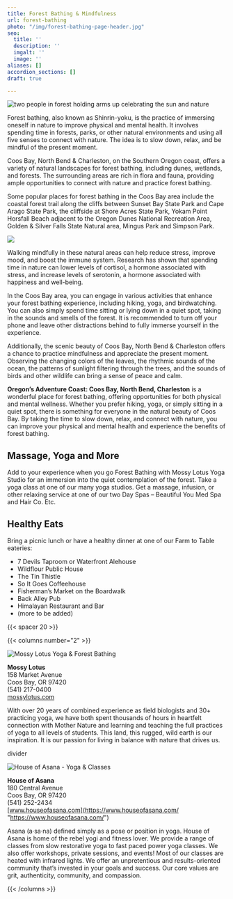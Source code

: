 ```yaml
---
title: Forest Bathing & Mindfulness
url: forest-bathing
photo: "/img/forest-bathing-page-header.jpg"
seo:
  title: ''
  description: ''
  imgalt: ''
  image: ''
aliases: []
accordion_sections: []
draft: true

---
```

![two people in forest holding arms up celebrating the sun and nature](/img/forest-bathing-hero-main-image.jpg)

Forest bathing, also known as Shinrin-yoku, is the practice of immersing oneself in nature to improve physical and mental health. It involves spending time in forests, parks, or other natural environments and using all five senses to connect with nature. The idea is to slow down, relax, and be mindful of the present moment.

Coos Bay, North Bend & Charleston, on the Southern Oregon coast, offers a variety of natural landscapes for forest bathing, including dunes, wetlands, and forests. The surrounding areas are rich in flora and fauna, providing ample opportunities to connect with nature and practice forest bathing.

Some popular places for forest bathing in the Coos Bay area include the coastal forest trail along the cliffs between Sunset Bay State Park and Cape Arago State Park, the cliffside at Shore Acres State Park, Yokam Point Horsfall Beach adjacent to the Oregon Dunes National Recreation Area, Golden & Silver Falls State Natural area, Mingus Park and Simpson Park.

![](/img/forest-bathing-collage-695x322.jpg)

Walking mindfully in these natural areas can help reduce stress, improve mood, and boost the immune system. Research has shown that spending time in nature can lower levels of cortisol, a hormone associated with stress, and increase levels of serotonin, a hormone associated with happiness and well-being.

In the Coos Bay area, you can engage in various activities that enhance your forest bathing experience, including hiking, yoga, and birdwatching. You can also simply spend time sitting or lying down in a quiet spot, taking in the sounds and smells of the forest. It is recommended to turn off your phone and leave other distractions behind to fully immerse yourself in the experience.

Additionally, the scenic beauty of Coos Bay, North Bend & Charleston offers a chance to practice mindfulness and appreciate the present moment. Observing the changing colors of the leaves, the rhythmic sounds of the ocean, the patterns of sunlight filtering through the trees, and the sounds of birds and other wildlife can bring a sense of peace and calm.

**Oregon’s Adventure Coast: Coos Bay, North Bend, Charleston** is a wonderful place for forest bathing, offering opportunities for both physical and mental wellness. Whether you prefer hiking, yoga, or simply sitting in a quiet spot, there is something for everyone in the natural beauty of Coos Bay. By taking the time to slow down, relax, and connect with nature, you can improve your physical and mental health and experience the benefits of forest bathing.

## Massage, Yoga and More

Add to your experience when you go Forest Bathing with Mossy Lotus Yoga Studio for an immersion into the quiet contemplation of the forest. Take a yoga class at one of our many yoga studios. Get a massage, infusion, or other relaxing service at one of our two Day Spas – Beautiful You Med Spa and Hair Co. Etc.

## Healthy Eats

Bring a picnic lunch or have a healthy dinner at one of our Farm to Table eateries:

* 7 Devils Taproom or Waterfront Alehouse
* Wildflour Public House
* The Tin Thistle
* So It Goes Coffeehouse
* Fisherman’s Market on the Boardwalk
* Back Alley Pub
* Himalayan Restaurant and Bar
* (more to be added)

{{< spacer 20 >}}

{{< columns number="2" >}}

![Mossy Lotus Yoga & Forest Bathing](/img/mossy-lotus-345x220.jpg)

**Mossy Lotus**  
158 Market Avenue  
Coos Bay, OR 97420  
(541) 217-0400  
[mossylotus.com](https://mossylotus.com/ "https://mossylotus.com/")

With over 20 years of combined experience as field biologists and 30+ practicing yoga, we have both spent thousands of hours in heartfelt connection with Mother Nature and learning and teaching the full practices of yoga to all levels of students. This land, this rugged, wild earth is our inspiration. It is our passion for living in balance with nature that drives us.

divider

![House of Asana - Yoga & Classes](/img/house-of-asana-345x220.jpg)

**House of Asana**  
180 Central Avenue  
Coos Bay, OR 97420  
(541) 252-2434  
[www.houseofasana.com](https://www.houseofasana.com/ "https://www.houseofasana.com/")

Asana (a·sa·na) defined simply as a pose or position in yoga. House of Asana is home of the rebel yogi and fitness lover. We provide a range of classes from slow restorative yoga to fast paced power yoga classes. We also offer workshops, private sessions, and events! Most of our classes are heated with infrared lights. We offer an unpretentious and results-oriented community that’s invested in your goals and success. Our core values are grit, authenticity, community, and compassion.

{{< /columns >}}